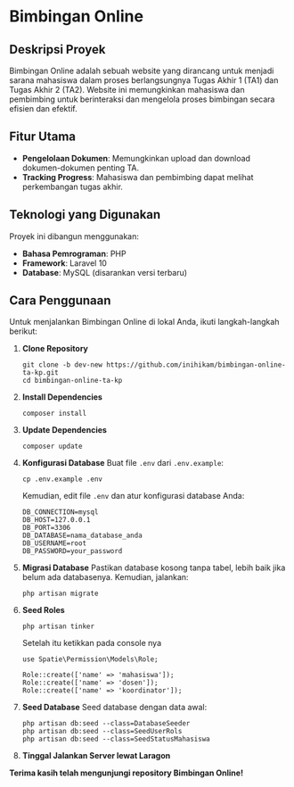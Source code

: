 # Bimbingan Online

## Deskripsi Proyek

Bimbingan Online adalah sebuah website yang dirancang untuk menjadi sarana mahasiswa dalam proses berlangsungnya Tugas Akhir 1 (TA1) dan Tugas Akhir 2 (TA2). Website ini memungkinkan mahasiswa dan pembimbing untuk berinteraksi dan mengelola proses bimbingan secara efisien dan efektif.

## Fitur Utama

- **Pengelolaan Dokumen**: Memungkinkan upload dan download dokumen-dokumen penting TA.
- **Tracking Progress**: Mahasiswa dan pembimbing dapat melihat perkembangan tugas akhir.

## Teknologi yang Digunakan

Proyek ini dibangun menggunakan:

- **Bahasa Pemrograman**: PHP
- **Framework**: Laravel 10
- **Database**: MySQL (disarankan versi terbaru)

## Cara Penggunaan

Untuk menjalankan Bimbingan Online di lokal Anda, ikuti langkah-langkah berikut:

1. **Clone Repository**
    ```
    git clone -b dev-new https://github.com/inihikam/bimbingan-online-ta-kp.git
    cd bimbingan-online-ta-kp
    ```
2. **Install Dependencies**
    ```
    composer install
    ```
3. **Update Dependencies**
    ```
    composer update
    ```
4. **Konfigurasi Database**
    Buat file `.env` dari `.env.example`:
    ```
    cp .env.example .env
    ```
    Kemudian, edit file `.env` dan atur konfigurasi database Anda:
    ```
    DB_CONNECTION=mysql
    DB_HOST=127.0.0.1
    DB_PORT=3306
    DB_DATABASE=nama_database_anda
    DB_USERNAME=root
    DB_PASSWORD=your_password
    ```
5. **Migrasi Database**
   Pastikan database kosong tanpa tabel, lebih baik jika belum ada databasenya. Kemudian, jalankan:
    ```
    php artisan migrate
    ```
6. **Seed Roles**
   ```
   php artisan tinker
   ```
   Setelah itu ketikkan pada console nya
   ```
   use Spatie\Permission\Models\Role;

   Role::create(['name' => 'mahasiswa']);
   Role::create(['name' => 'dosen']);
   Role::create(['name' => 'koordinator']);
   ```
7. **Seed Database**
   Seed database dengan data awal:
    ```
    php artisan db:seed --class=DatabaseSeeder
    php artisan db:seed --class=SeedUserRols
    php artisan db:seed --class=SeedStatusMahasiswa
    ```
8. **Tinggal Jalankan Server lewat Laragon**

**Terima kasih telah mengunjungi repository Bimbingan Online!**
